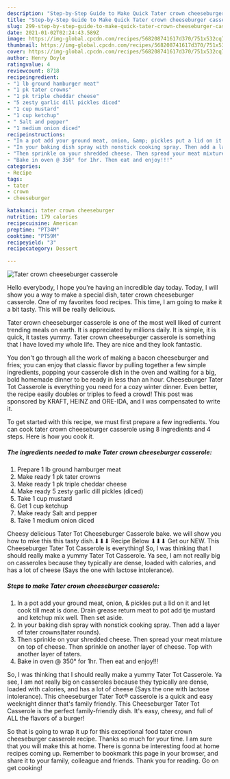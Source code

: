 ```yaml
---
description: "Step-by-Step Guide to Make Quick Tater crown cheeseburger casserole"
title: "Step-by-Step Guide to Make Quick Tater crown cheeseburger casserole"
slug: 299-step-by-step-guide-to-make-quick-tater-crown-cheeseburger-casserole
date: 2021-01-02T02:24:43.589Z
image: https://img-global.cpcdn.com/recipes/568208741617d370/751x532cq70/tater-crown-cheeseburger-casserole-recipe-main-photo.jpg
thumbnail: https://img-global.cpcdn.com/recipes/568208741617d370/751x532cq70/tater-crown-cheeseburger-casserole-recipe-main-photo.jpg
cover: https://img-global.cpcdn.com/recipes/568208741617d370/751x532cq70/tater-crown-cheeseburger-casserole-recipe-main-photo.jpg
author: Henry Doyle
ratingvalue: 4
reviewcount: 8718
recipeingredient:
- "1 lb ground hamburger meat"
- "1 pk tater crowns"
- "1 pk triple cheddar cheese"
- "5 zesty garlic dill pickles diced"
- "1 cup mustard"
- "1 cup ketchup"
- " Salt and pepper"
- "1 medium onion diced"
recipeinstructions:
- "In a pot add your ground meat, onion, &amp; pickles put a lid on it and let cook till meat is done. Drain grease return meat to pot add tje mustard and ketchup mix well. Then set aside."
- "In your baking dish spray with nonstick cooking spray. Then add a layer of tater crowns(tater rounds)."
- "Then sprinkle on your shredded cheese. Then spread your meat mixture on top of cheese. Then sprinkle on another layer of cheese. Top with another layer of taters."
- "Bake in oven @ 350° for 1hr. Then eat and enjoy!!!"
categories:
- Recipe
tags:
- tater
- crown
- cheeseburger

katakunci: tater crown cheeseburger 
nutrition: 179 calories
recipecuisine: American
preptime: "PT34M"
cooktime: "PT59M"
recipeyield: "3"
recipecategory: Dessert

---
```



![Tater crown cheeseburger casserole](https://img-global.cpcdn.com/recipes/568208741617d370/751x532cq70/tater-crown-cheeseburger-casserole-recipe-main-photo.jpg)

Hello everybody, I hope you're having an incredible day today. Today, I will show you a way to make a special dish, tater crown cheeseburger casserole. One of my favorites food recipes. This time, I am going to make it a bit tasty. This will be really delicious.

Tater crown cheeseburger casserole is one of the most well liked of current trending meals on earth. It is appreciated by millions daily. It is simple, it is quick, it tastes yummy. Tater crown cheeseburger casserole is something that I have loved my whole life. They are nice and they look fantastic.

You don&#39;t go through all the work of making a bacon cheeseburger and fries; you can enjoy that classic flavor by pulling together a few simple ingredients, popping your casserole dish in the oven and waiting for a big, bold homemade dinner to be ready in less than an hour. Cheeseburger Tater Tot Casserole is everything you need for a cozy winter dinner. Even better, the recipe easily doubles or triples to feed a crowd! This post was sponsored by KRAFT, HEINZ and ORE-IDA, and I was compensated to write it.


To get started with this recipe, we must first prepare a few ingredients. You can cook tater crown cheeseburger casserole using 8 ingredients and 4 steps. Here is how you cook it.

<!--inarticleads1-->

##### The ingredients needed to make Tater crown cheeseburger casserole:

1. Prepare 1 lb ground hamburger meat
1. Make ready 1 pk tater crowns
1. Make ready 1 pk triple cheddar cheese
1. Make ready 5 zesty garlic dill pickles (diced)
1. Take 1 cup mustard
1. Get 1 cup ketchup
1. Make ready  Salt and pepper
1. Take 1 medium onion diced


Cheesy delicious Tater Tot Cheeseburger Casserole bake. we will show you how to mke this this tasty dish.⬇⬇⬇ Recipe Below ⬇⬇⬇ Get our NEW. This Cheeseburger Tater Tot Casserole is everything! So, I was thinking that I should really make a yummy Tater Tot Casserole. Ya see, I am not really big on casseroles because they typically are dense, loaded with calories, and has a lot of cheese (Says the one with lactose intolerance). 

<!--inarticleads2-->

##### Steps to make Tater crown cheeseburger casserole:

1. In a pot add your ground meat, onion, &amp; pickles put a lid on it and let cook till meat is done. Drain grease return meat to pot add tje mustard and ketchup mix well. Then set aside.
1. In your baking dish spray with nonstick cooking spray. Then add a layer of tater crowns(tater rounds).
1. Then sprinkle on your shredded cheese. Then spread your meat mixture on top of cheese. Then sprinkle on another layer of cheese. Top with another layer of taters.
1. Bake in oven @ 350° for 1hr. Then eat and enjoy!!!


So, I was thinking that I should really make a yummy Tater Tot Casserole. Ya see, I am not really big on casseroles because they typically are dense, loaded with calories, and has a lot of cheese (Says the one with lactose intolerance). This cheeseburger Tater Tot® casserole is a quick and easy weeknight dinner that&#39;s family friendly. This Cheeseburger Tater Tot Casserole is the perfect family-friendly dish. It&#39;s easy, cheesy, and full of ALL the flavors of a burger! 

So that is going to wrap it up for this exceptional food tater crown cheeseburger casserole recipe. Thanks so much for your time. I am sure that you will make this at home. There is gonna be interesting food at home recipes coming up. Remember to bookmark this page in your browser, and share it to your family, colleague and friends. Thank you for reading. Go on get cooking!
